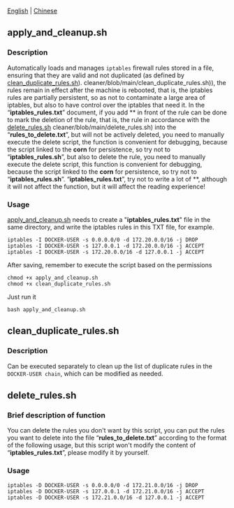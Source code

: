 [English](README.md) | [Chinese](README.zh.md)

## apply_and_cleanup.sh 

### Description

Automatically loads and manages `iptables` firewall rules stored in a file, ensuring that they are valid and not duplicated (as defined by [clean_duplicate_rules.sh](https://github.com/Catchabox/iptables-rule-reboot-)). cleaner/blob/main/clean_duplicate_rules.sh)), the rules remain in effect after the machine is rebooted, that is, the iptables rules are partially persistent, so as not to contaminate a large area of iptables, but also to have control over the iptables that need it. In the “**iptables_rules.txt**” document, if you add \*\* in front of the rule can be done to mark the deletion of the rule, that is, the rule in accordance with the [delete_rules.sh](https://github.com/Catchabox/iptables-rule-reboot-) cleaner/blob/main/delete_rules.sh) into the “**rules_to_delete.txt**”, but will not be actively deleted, you need to manually execute the delete script, the function is convenient for debugging, because the script linked to the **corn** for persistence, so try not to “**iptables_rules.sh**”, but also to delete the rule, you need to manually execute the delete script, this function is convenient for debugging, because the script linked to the **corn** for persistence, so try not to “**iptables_rules.sh**”. “**iptables_rules.txt**”, try not to write a lot of \*\*, although it will not affect the function, but it will affect the reading experience!

### Usage

[apply_and_cleanup.sh](https://github.com/Catchabox/iptables-rule-reboot-cleaner/blob/main/apply_and_cleanup.sh) needs to create a "**iptables_rules.txt**" file in the same directory, and write the iptables rules in this TXT file, for example.

```
iptables -I DOCKER-USER -s 0.0.0.0/0 -d 172.20.0.0/16 -j DROP
iptables -I DOCKER-USER -s 127.0.0.1 -d 172.20.0.0/16 -j ACCEPT
iptables -I DOCKER-USER -s 172.20.0.0/16 -d 127.0.0.1 -j ACCEPT
```

After saving, remember to execute the script based on the permissions

``````
chmod +x apply_and_cleanup.sh
chmod +x clean_duplicate_rules.sh
``````

Just run it

``````
bash apply_and_cleanup.sh
``````

## clean_duplicate_rules.sh

### Description

Can be executed separately to clean up the list of duplicate rules in the `DOCKER-USER chain`, which can be modified as needed.

## delete_rules.sh

### Brief description of function

You can delete the rules you don't want by this script, you can put the rules you want to delete into the file “**rules_to_delete.txt**” according to the format of the following usage, but this script won't modify the content of “**iptables_rules.txt**”, please modify it by yourself.

### Usage

``````
iptables -D DOCKER-USER -s 0.0.0.0/0 -d 172.21.0.0/16 -j DROP
iptables -D DOCKER-USER -s 127.0.0.1 -d 172.21.0.0/16 -j ACCEPT
iptables -D DOCKER-USER -s 172.21.0.0/16 -d 127.0.0.1 -j ACCEPT
``````

